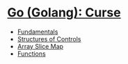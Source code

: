 # [Go (Golang): Curse](https://www.udemy.com/curso-go/)


* [Fundamentals](https://github.com/robsonoduarte/learn-go/tree/master/go-curse/fudamentals)
* [Structures of Controls](https://github.com/robsonoduarte/learn-go/tree/master/go-curse/controls)
* [Array Slice Map](https://github.com/robsonoduarte/learn-go/tree/master/go-curse/array-slice-map)
* [Functions](https://github.com/robsonoduarte/learn-go/tree/master/go-curse/functions)
